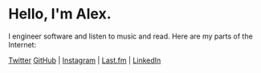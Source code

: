 # Hello, I'm Alex.

I engineer software and listen to music and read. Here are my parts of the Internet:

[Twitter](https://twitter.com/ohyoucare)
[GitHub](https://github.com/atighe) | [Instagram](https://www.instagram.com/ohyoucare) | [Last.fm](http://www.last.fm/user/thatwillhappen) | [LinkedIn](https://www.linkedin.com/in/atighe)

